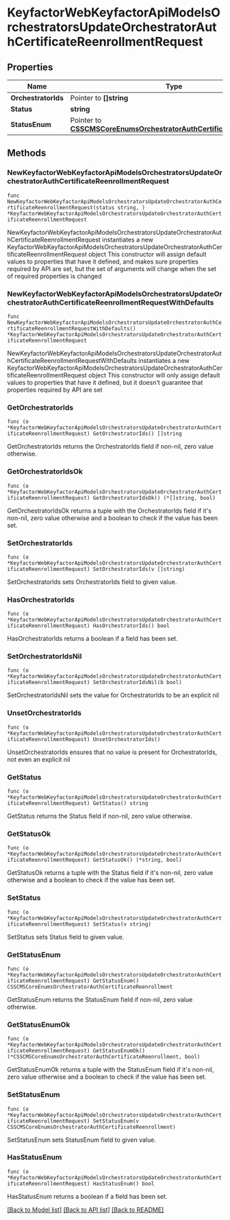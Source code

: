 # KeyfactorWebKeyfactorApiModelsOrchestratorsUpdateOrchestratorAuthCertificateReenrollmentRequest

## Properties

Name | Type | Description | Notes
------------ | ------------- | ------------- | -------------
**OrchestratorIds** | Pointer to **[]string** |  | [optional] 
**Status** | **string** |  | 
**StatusEnum** | Pointer to [**CSSCMSCoreEnumsOrchestratorAuthCertificateReenrollment**](CSSCMSCoreEnumsOrchestratorAuthCertificateReenrollment.md) |  | [optional] 

## Methods

### NewKeyfactorWebKeyfactorApiModelsOrchestratorsUpdateOrchestratorAuthCertificateReenrollmentRequest

`func NewKeyfactorWebKeyfactorApiModelsOrchestratorsUpdateOrchestratorAuthCertificateReenrollmentRequest(status string, ) *KeyfactorWebKeyfactorApiModelsOrchestratorsUpdateOrchestratorAuthCertificateReenrollmentRequest`

NewKeyfactorWebKeyfactorApiModelsOrchestratorsUpdateOrchestratorAuthCertificateReenrollmentRequest instantiates a new KeyfactorWebKeyfactorApiModelsOrchestratorsUpdateOrchestratorAuthCertificateReenrollmentRequest object
This constructor will assign default values to properties that have it defined,
and makes sure properties required by API are set, but the set of arguments
will change when the set of required properties is changed

### NewKeyfactorWebKeyfactorApiModelsOrchestratorsUpdateOrchestratorAuthCertificateReenrollmentRequestWithDefaults

`func NewKeyfactorWebKeyfactorApiModelsOrchestratorsUpdateOrchestratorAuthCertificateReenrollmentRequestWithDefaults() *KeyfactorWebKeyfactorApiModelsOrchestratorsUpdateOrchestratorAuthCertificateReenrollmentRequest`

NewKeyfactorWebKeyfactorApiModelsOrchestratorsUpdateOrchestratorAuthCertificateReenrollmentRequestWithDefaults instantiates a new KeyfactorWebKeyfactorApiModelsOrchestratorsUpdateOrchestratorAuthCertificateReenrollmentRequest object
This constructor will only assign default values to properties that have it defined,
but it doesn't guarantee that properties required by API are set

### GetOrchestratorIds

`func (o *KeyfactorWebKeyfactorApiModelsOrchestratorsUpdateOrchestratorAuthCertificateReenrollmentRequest) GetOrchestratorIds() []string`

GetOrchestratorIds returns the OrchestratorIds field if non-nil, zero value otherwise.

### GetOrchestratorIdsOk

`func (o *KeyfactorWebKeyfactorApiModelsOrchestratorsUpdateOrchestratorAuthCertificateReenrollmentRequest) GetOrchestratorIdsOk() (*[]string, bool)`

GetOrchestratorIdsOk returns a tuple with the OrchestratorIds field if it's non-nil, zero value otherwise
and a boolean to check if the value has been set.

### SetOrchestratorIds

`func (o *KeyfactorWebKeyfactorApiModelsOrchestratorsUpdateOrchestratorAuthCertificateReenrollmentRequest) SetOrchestratorIds(v []string)`

SetOrchestratorIds sets OrchestratorIds field to given value.

### HasOrchestratorIds

`func (o *KeyfactorWebKeyfactorApiModelsOrchestratorsUpdateOrchestratorAuthCertificateReenrollmentRequest) HasOrchestratorIds() bool`

HasOrchestratorIds returns a boolean if a field has been set.

### SetOrchestratorIdsNil

`func (o *KeyfactorWebKeyfactorApiModelsOrchestratorsUpdateOrchestratorAuthCertificateReenrollmentRequest) SetOrchestratorIdsNil(b bool)`

 SetOrchestratorIdsNil sets the value for OrchestratorIds to be an explicit nil

### UnsetOrchestratorIds
`func (o *KeyfactorWebKeyfactorApiModelsOrchestratorsUpdateOrchestratorAuthCertificateReenrollmentRequest) UnsetOrchestratorIds()`

UnsetOrchestratorIds ensures that no value is present for OrchestratorIds, not even an explicit nil
### GetStatus

`func (o *KeyfactorWebKeyfactorApiModelsOrchestratorsUpdateOrchestratorAuthCertificateReenrollmentRequest) GetStatus() string`

GetStatus returns the Status field if non-nil, zero value otherwise.

### GetStatusOk

`func (o *KeyfactorWebKeyfactorApiModelsOrchestratorsUpdateOrchestratorAuthCertificateReenrollmentRequest) GetStatusOk() (*string, bool)`

GetStatusOk returns a tuple with the Status field if it's non-nil, zero value otherwise
and a boolean to check if the value has been set.

### SetStatus

`func (o *KeyfactorWebKeyfactorApiModelsOrchestratorsUpdateOrchestratorAuthCertificateReenrollmentRequest) SetStatus(v string)`

SetStatus sets Status field to given value.


### GetStatusEnum

`func (o *KeyfactorWebKeyfactorApiModelsOrchestratorsUpdateOrchestratorAuthCertificateReenrollmentRequest) GetStatusEnum() CSSCMSCoreEnumsOrchestratorAuthCertificateReenrollment`

GetStatusEnum returns the StatusEnum field if non-nil, zero value otherwise.

### GetStatusEnumOk

`func (o *KeyfactorWebKeyfactorApiModelsOrchestratorsUpdateOrchestratorAuthCertificateReenrollmentRequest) GetStatusEnumOk() (*CSSCMSCoreEnumsOrchestratorAuthCertificateReenrollment, bool)`

GetStatusEnumOk returns a tuple with the StatusEnum field if it's non-nil, zero value otherwise
and a boolean to check if the value has been set.

### SetStatusEnum

`func (o *KeyfactorWebKeyfactorApiModelsOrchestratorsUpdateOrchestratorAuthCertificateReenrollmentRequest) SetStatusEnum(v CSSCMSCoreEnumsOrchestratorAuthCertificateReenrollment)`

SetStatusEnum sets StatusEnum field to given value.

### HasStatusEnum

`func (o *KeyfactorWebKeyfactorApiModelsOrchestratorsUpdateOrchestratorAuthCertificateReenrollmentRequest) HasStatusEnum() bool`

HasStatusEnum returns a boolean if a field has been set.


[[Back to Model list]](../README.md#documentation-for-models) [[Back to API list]](../README.md#documentation-for-api-endpoints) [[Back to README]](../README.md)



